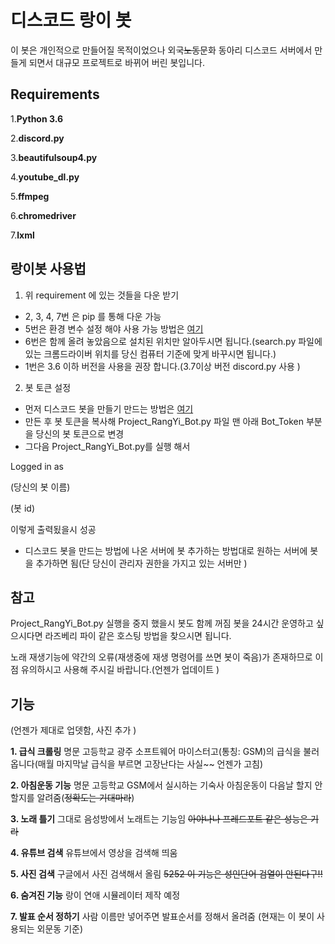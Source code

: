 # 디스코드 랑이 봇 #
이 봇은 개인적으로 만들어질 목적이었으나 외국~~노동~~문화 동아리 디스코드 서버에서 만들게 되면서 대규모 프로젝트로 바뀌어 버린 봇입니다.
## Requirements ##

1.**Python 3.6**

2.**discord.py**

3.**beautifulsoup4.py** 

4.**youtube_dl.py**

5.**ffmpeg** 

6.**chromedriver**

7.**lxml**

## 랑이봇 사용법 ##

1. 위 requirement 에 있는 것들을 다운 받기
 - 2, 3, 4, 7번 은 pip 를 통해 다운 가능
 - 5번은 환경 변수 설정 해야 사용 가능 방법은 [여기](http://blog.naver.com/PostView.nhn?blogId=chandong83&logNo=221165275268&parentCategoryNo=&categoryNo=112&viewDate=&isShowPopularPosts=false&from=postView)
 - 6번은 함께 올려 놓았음으로 설치된 위치만 알아두시면 됩니다.(search.py 파일에 있는 크롬드라이버 위치를 당신 컴퓨터 기준에 맞게 바꾸시면 됩니다.)
 - 1번은 3.6 이하 버전을 사용을 권장 합니다.(3.7이상 버전 discord.py 사용 )

2. 봇 토큰 설정
 - 먼저 디스코드 봇을 만들기 만드는 방법은 [여기](https://blog.naver.com/wpdus2694?Redirect=Log&logNo=221192640522) 
 - 만든 후 봇 토큰을 복사해 Project_RangYi_Bot.py 파일 맨 아래 Bot_Token 부분을 당신의 봇 토큰으로 변경
 - 그다음 Project_RangYi_Bot.py를 실행 해서 
 
 Logged in as
 
 (당신의 봇 이름)
 
 (봇 id)
 
  이렇게 출력됬을시 성공

 - 디스코드 봇을 만드는 방법에 나온 서버에 봇 추가하는 방법대로 원하는 서버에 봇을 추가하면 됨(단 당신이 관리자 권한을 가지고 있는 서버만 )

## 참고 ##
Project_RangYi_Bot.py 실행을 중지 했을시 봇도 함께 꺼짐 봇을 24시간 운영하고 싶으시다면 라즈베리 파이 같은 호스팅 방법을 찾으시면 됩니다.

노래 재생기능에 약간의 오류(재생중에 재생 명령어를 쓰면 봇이 죽음)가 존재하므로 이 점 유의하시고 사용해 주시길 바랍니다.(언젠가 업데이트 )

## 기능 ##
(언젠가 제대로 업뎃함, 사진 추가 )

**1. 급식 크롤링**
명문 고등학교 광주 소프트웨어 마이스터고(통칭: GSM)의 급식을 불러옵니다(매월 마지막날 급식을 부르면 고장난다는 사실~~ 언젠가 고침)

**2. 아침운동 기능**
명문 고등학교 GSM에서 실시하는 기숙사 아침운동이 다음날 할지 안할지를 알려줌(~~정확도는 기대마라~~)

**3. 노래 틀기**
그대로 음성방에서 노래트는 기능임 ~~아야나나 프레드포트 같은 성능은 기라~~

**4. 유튜브 검색**
유튜브에서 영상을 검색해 띄움

**5. 사진 검색**
구글에서 사진 검색해서 올림 ~~5252 이 기능은 성인단어 검열이 안된다구!!~~

**6. 숨겨진 기능**
랑이 연애 시뮬레이터 제작 예정

**7. 발표 순서 정하기**
사람 이름만 넣어주면 발표순서를 정해서 올려줌 (현재는 이 봇이 사용되는 외문동 기준)


